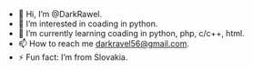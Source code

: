- 👋 Hi, I’m @DarkRawel.
- 👀 I’m interested in coading in python.
- 🌱 I’m currently learning coading in python, php, c/c++, html.
- 📫 How to reach me darkravel56@gmail.com.
- ⚡ Fun fact: I’m from Slovakia.
  
